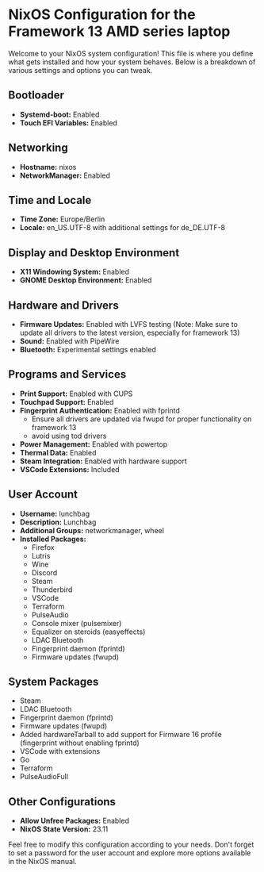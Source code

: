 # NixOS Configuration for the Framework 13 AMD series laptop

Welcome to your NixOS system configuration! This file is where you define what gets installed and how your system behaves. Below is a breakdown of various settings and options you can tweak.

## Bootloader

- **Systemd-boot:** Enabled
- **Touch EFI Variables:** Enabled

## Networking

- **Hostname:** nixos
- **NetworkManager:** Enabled

## Time and Locale

- **Time Zone:** Europe/Berlin
- **Locale:** en_US.UTF-8 with additional settings for de_DE.UTF-8

## Display and Desktop Environment

- **X11 Windowing System:** Enabled
- **GNOME Desktop Environment:** Enabled

## Hardware and Drivers

- **Firmware Updates:** Enabled with LVFS testing (Note: Make sure to update all drivers to the latest version, especially for framework 13)
- **Sound:** Enabled with PipeWire
- **Bluetooth:** Experimental settings enabled

## Programs and Services

- **Print Support:** Enabled with CUPS
- **Touchpad Support:** Enabled
- **Fingerprint Authentication:** Enabled with fprintd
  - Ensure all drivers are updated via fwupd for proper functionality on framework 13
  - avoid using tod drivers
- **Power Management:** Enabled with powertop
- **Thermal Data:** Enabled
- **Steam Integration:** Enabled with hardware support
- **VSCode Extensions:** Included

## User Account

- **Username:** lunchbag
- **Description:** Lunchbag
- **Additional Groups:** networkmanager, wheel
- **Installed Packages:** 
  - Firefox
  - Lutris
  - Wine
  - Discord
  - Steam
  - Thunderbird
  - VSCode
  - Terraform
  - PulseAudio
  - Console mixer (pulsemixer)
  - Equalizer on steroids (easyeffects)
  - LDAC Bluetooth
  - Fingerprint daemon (fprintd)
  - Firmware updates (fwupd)

## System Packages

- Steam
- LDAC Bluetooth
- Fingerprint daemon (fprintd)
- Firmware updates (fwupd)
- Added hardwareTarball to add support for Firmware 16 profile (fingerprint without enabling fprintd)
- VSCode with extensions
- Go
- Terraform
- PulseAudioFull

## Other Configurations

- **Allow Unfree Packages:** Enabled
- **NixOS State Version:** 23.11

Feel free to modify this configuration according to your needs. Don't forget to set a password for the user account and explore more options available in the NixOS manual.
